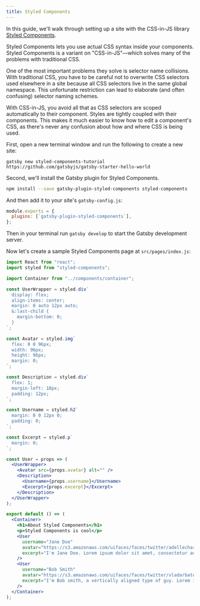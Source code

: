 ```yaml
---
title: Styled Components
---
```


In this guide, we'll walk through setting up a site with the CSS-in-JS library [Styled Components](https://www.styled-components.com/).

Styled Components lets you use actual CSS syntax inside your components. Styled Components is a variant on "CSS-in-JS"—which solves many of the problems with traditional CSS.

One of the most important problems they solve is selector name collisions. With traditional CSS, you have to be careful not to overwrite CSS selectors used elsewhere in a site because all CSS selectors live in the same global namespace. This unfortunate restriction can lead to elaborate (and often confusing) selector naming schemes.

With CSS-in-JS, you avoid all that as CSS selectors are scoped automatically to their component. Styles are tightly coupled with their components. This makes it much easier to know how to edit a component's CSS, as there's never any confusion about how and where CSS is being used.

First, open a new terminal window and run the following to create a new site:

```shell
gatsby new styled-components-tutorial https://github.com/gatsbyjs/gatsby-starter-hello-world
```

Second, we'll install the Gatsby plugin for Styled Components.

```sh
npm install --save gatsby-plugin-styled-components styled-components
```

And then add it to your site's `gatsby-config.js`:

```javascript
module.exports = {
  plugins: [`gatsby-plugin-styled-components`],
};
```

Then in your terminal run `gatsby develop` to start the Gatsby development server.

Now let's create a sample Styled Components page at `src/pages/index.js`:

```jsx
import React from "react";
import styled from "styled-components";

import Container from "../components/container";

const UserWrapper = styled.div`
  display: flex;
  align-items: center;
  margin: 0 auto 12px auto;
  &:last-child {
    margin-bottom: 0;
  }
`;

const Avatar = styled.img`
  flex: 0 0 96px;
  width: 96px;
  height: 96px;
  margin: 0;
`;

const Description = styled.div`
  flex: 1;
  margin-left: 18px;
  padding: 12px;
`;

const Username = styled.h2`
  margin: 0 0 12px 0;
  padding: 0;
`;

const Excerpt = styled.p`
  margin: 0;
`;

const User = props => (
  <UserWrapper>
    <Avatar src={props.avatar} alt="" />
    <Description>
      <Username>{props.username}</Username>
      <Excerpt>{props.excerpt}</Excerpt>
    </Description>
  </UserWrapper>
);

export default () => (
  <Container>
    <h1>About Styled Components</h1>
    <p>Styled Components is cool</p>
    <User
      username="Jane Doe"
      avatar="https://s3.amazonaws.com/uifaces/faces/twitter/adellecharles/128.jpg"
      excerpt="I'm Jane Doe. Lorem ipsum dolor sit amet, consectetur adipisicing elit."
    />
    <User
      username="Bob Smith"
      avatar="https://s3.amazonaws.com/uifaces/faces/twitter/vladarbatov/128.jpg"
      excerpt="I'm Bob smith, a vertically aligned type of guy. Lorem ipsum dolor sit amet, consectetur adipisicing elit."
    />
  </Container>
);
```
